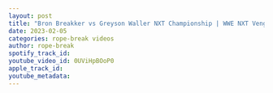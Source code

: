 ```yaml
---
layout: post
title: "Bron Breakker vs Greyson Waller NXT Championship | WWE NXT Vengeance Day Highlights"
date: 2023-02-05
categories: rope-break videos
author: rope-break
spotify_track_id: 
youtube_video_id: 0UViHpBOoP0
apple_track_id: 
youtube_metadata: 
---
```

